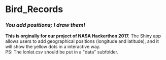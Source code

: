 # Bird_Records
### *You add positions; I draw them!*
**This is orginally for our project of NASA Hackerthon 2017.** The Shiny app allows users to add geographical positions (longitude and latitude), and it will show the yellow dots in a interactive way.<br>
PS: The lonlat.csv should be put in a "data" subfolder.
